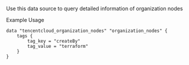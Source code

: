Use this data source to query detailed information of organization nodes

Example Usage

```hcl
data "tencentcloud_organization_nodes" "organization_nodes" {
    tags {
        tag_key = "createBy"
        tag_value = "terraform"
    }
}
```
